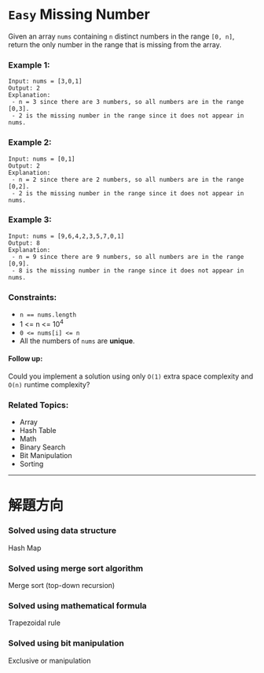 # `Easy` Missing Number

Given an array `nums` containing `n` distinct numbers in the range `[0, n]`, return the only number in the range that is missing from the array.

### Example 1:

```
Input: nums = [3,0,1]
Output: 2
Explanation: 
 - n = 3 since there are 3 numbers, so all numbers are in the range [0,3]. 
 - 2 is the missing number in the range since it does not appear in nums.
```

### Example 2:

```
Input: nums = [0,1]
Output: 2
Explanation:
 - n = 2 since there are 2 numbers, so all numbers are in the range [0,2].
 - 2 is the missing number in the range since it does not appear in nums.
```

### Example 3:

```
Input: nums = [9,6,4,2,3,5,7,0,1]
Output: 8
Explanation: 
 - n = 9 since there are 9 numbers, so all numbers are in the range [0,9]. 
 - 8 is the missing number in the range since it does not appear in nums.
```

### Constraints:

- `n == nums.length`
- 1 <= n <= $10^4$
- `0 <= nums[i] <= n`
- All the numbers of `nums` are **unique**.
 
#### Follow up:

Could you implement a solution using only `O(1)` extra space complexity and `O(n)` runtime complexity?

### Related Topics:

- Array
- Hash Table
- Math
- Binary Search
- Bit Manipulation
- Sorting

---

# 解題方向

### Solved using data structure

Hash Map

### Solved using merge sort algorithm

Merge sort (top-down recursion)

### Solved using mathematical formula

Trapezoidal rule

### Solved using bit manipulation

Exclusive or manipulation